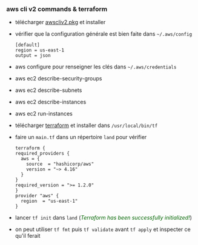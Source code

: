 ### aws cli v2 commands & terraform

* télécharger [awscliv2.pkg](https://awscli.amazonaws.com/AWSCLIV2.pkg) et installer
* vérifier que la configuration générale est bien faite dans ``~/.aws/config``
  ```
  [default]
  region = us-east-1
  output = json
  ```
* aws configure pour renseigner les clés dans ``~/.aws/credentials``

* aws ec2 describe-security-groups
* aws ec2 describe-subnets
* aws ec2 describe-instances
* aws ec2 run-instances

* télécharger [terraform](https://releases.hashicorp.com/terraform/1.4.6/terraform_1.4.6_darwin_arm64.zip) et installer dans ``/usr/local/bin/tf``

* faire un ``main.tf`` dans un répertoire ``land`` pour vérifier
  ```
  terraform {
  required_providers {
    aws = {
      source  = "hashicorp/aws"
      version = "~> 4.16"
    }
  }
  required_version = ">= 1.2.0"
  }
  provider "aws" {
    region  = "us-east-1"
  }
  ```
* lancer ``tf init`` dans ``land`` (*<span style="color:darkgreen">Terraform has been successfully initialized!</span>*)
* on peut utiliser ``tf fmt`` puis ``tf validate`` avant ``tf apply`` et inspecter ce qu'il ferait

